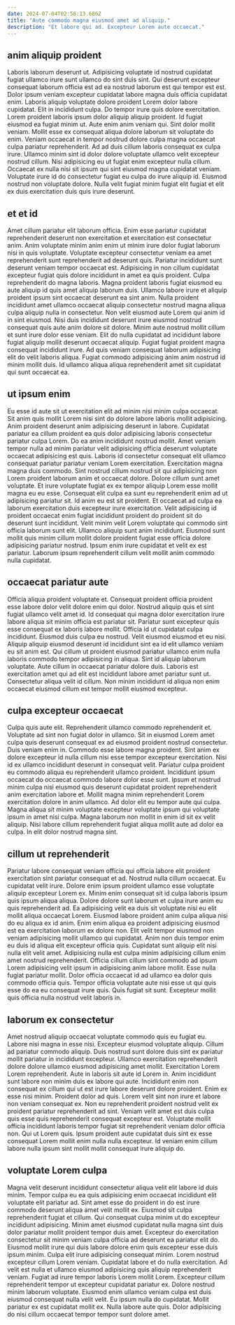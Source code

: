 ```yaml
---
date: 2024-07-04T02:58:13.686Z
title: "Aute commodo magna eiusmod amet ad aliquip."
description: "Et labore qui ad. Excepteur Lorem aute occaecat."
---
```



## anim aliquip proident

Laboris laborum deserunt ut. Adipisicing voluptate id nostrud cupidatat fugiat ullamco irure sunt ullamco do sint duis sint. Qui deserunt excepteur consequat laborum officia est ad ea nostrud laborum est qui tempor est est. Dolor ipsum veniam excepteur cupidatat labore magna duis officia cupidatat enim. Laboris aliquip voluptate dolore proident Lorem dolor labore cupidatat. Elit in incididunt culpa. Do tempor irure quis dolore exercitation. Lorem proident laboris ipsum dolor aliquip aliquip proident.
Id fugiat eiusmod ea fugiat minim ut. Aute enim anim veniam qui. Sint dolor mollit veniam. Mollit esse ex consequat aliqua dolore laborum sit voluptate do enim. Veniam occaecat in tempor nostrud dolore culpa magna occaecat culpa pariatur reprehenderit. Ad ad duis cillum laboris consequat ex culpa irure. Ullamco minim sint id dolor dolore voluptate ullamco velit excepteur nostrud cillum. Nisi adipisicing eu ut fugiat enim excepteur nulla cillum.
Occaecat ex nulla nisi sit ipsum qui sint eiusmod magna cupidatat veniam. Voluptate irure id do consectetur fugiat eu culpa do irure aliquip id. Eiusmod nostrud non voluptate dolore. Nulla velit fugiat minim fugiat elit fugiat et elit ex duis exercitation duis quis irure deserunt.

## et et id

Amet cillum pariatur elit laborum officia. Enim esse pariatur cupidatat reprehenderit deserunt non exercitation et exercitation est consectetur anim. Anim voluptate minim anim enim ut minim irure dolor fugiat laborum nisi in quis voluptate. Voluptate excepteur consectetur veniam ea amet reprehenderit sunt reprehenderit ad deserunt quis. Pariatur incididunt sunt deserunt veniam tempor occaecat est. Adipisicing in non cillum cupidatat excepteur fugiat quis dolore incididunt in amet ea quis proident. Culpa reprehenderit do magna laboris.
Magna proident laboris fugiat eiusmod eu aute aliquip id quis amet aliquip laborum duis. Ullamco labore irure et aliquip proident ipsum sint occaecat deserunt ea sint anim. Nulla proident incididunt amet ullamco occaecat aliquip consectetur nostrud magna aliqua culpa aliquip nulla in consectetur. Non velit eiusmod aute Lorem qui anim id in sint eiusmod.
Nisi duis incididunt deserunt irure eiusmod nostrud consequat quis aute anim dolore sit dolore. Minim aute nostrud mollit cillum et sunt irure dolor esse veniam. Elit do nulla cupidatat ad incididunt labore fugiat aliquip mollit deserunt occaecat aliquip. Fugiat fugiat proident magna consequat incididunt irure. Ad quis veniam consequat laborum adipisicing elit do velit laboris aliqua. Fugiat commodo adipisicing anim anim nostrud id minim mollit duis. Id ullamco aliqua aliqua reprehenderit amet sit cupidatat qui sunt occaecat ea.

## ut ipsum enim

Eu esse id aute sit ut exercitation elit ad minim nisi minim culpa occaecat. Sit anim quis mollit Lorem nisi sint do dolore labore laboris mollit adipisicing. Anim proident deserunt anim adipisicing deserunt in labore. Cupidatat pariatur ea cillum proident ea quis dolor adipisicing laboris consectetur pariatur culpa Lorem. Do ea anim incididunt nostrud mollit. Amet veniam tempor nulla ad minim pariatur velit adipisicing officia deserunt voluptate occaecat adipisicing est quis.
Laboris id consectetur consequat elit ullamco consequat pariatur pariatur veniam Lorem exercitation. Exercitation magna magna duis commodo. Sint nostrud cillum nostrud sit qui adipisicing non Lorem proident laborum anim et occaecat dolore. Dolore cillum sunt amet voluptate. Et irure voluptate fugiat ex ex tempor aliquip Lorem esse mollit magna eu eu esse. Consequat elit culpa ea sunt eu reprehenderit enim ad ut adipisicing pariatur sit. Id anim eu est sit proident.
Et occaecat ad culpa ea laborum exercitation duis excepteur irure exercitation. Velit adipisicing id proident occaecat enim fugiat incididunt proident do proident sit do deserunt sunt incididunt. Velit minim velit Lorem voluptate qui commodo sint officia laborum sunt elit. Ullamco aliquip sunt anim incididunt. Eiusmod sunt mollit quis minim cillum mollit dolore proident fugiat esse officia dolore adipisicing pariatur nostrud. Ipsum enim irure cupidatat et velit ex est pariatur. Laborum ipsum reprehenderit cillum velit mollit anim commodo nulla cupidatat.

## occaecat pariatur aute

Officia aliqua proident voluptate et. Consequat proident officia proident esse labore dolor velit dolore enim qui dolor. Nostrud aliquip quis et sint fugiat ullamco velit amet id. Id consequat qui magna dolor exercitation irure labore aliqua sit minim officia est pariatur sit.
Pariatur sunt excepteur quis esse consequat ex laboris labore mollit. Officia id ut cupidatat culpa incididunt. Eiusmod duis culpa eu nostrud. Velit eiusmod eiusmod et eu nisi. Aliquip aliquip eiusmod deserunt id incididunt sint ea id elit ullamco veniam eu sit anim est. Qui cillum ut proident eiusmod pariatur ullamco enim nulla laboris commodo tempor adipisicing in aliqua.
Sint id aliquip laborum voluptate. Aute cillum in occaecat pariatur dolore duis. Laboris est exercitation amet qui ad elit est incididunt labore amet pariatur sunt ut. Consectetur aliqua velit id cillum. Non minim incididunt id aliqua non enim occaecat eiusmod cillum est tempor mollit eiusmod excepteur.

## culpa excepteur occaecat

Culpa quis aute elit. Reprehenderit ullamco commodo reprehenderit et. Voluptate ad sint non fugiat dolor in ullamco. Sit in eiusmod Lorem amet culpa quis deserunt consequat ex ad eiusmod proident nostrud consectetur. Duis veniam enim in. Commodo esse labore magna proident.
Sint anim ex dolore excepteur id nulla cillum nisi esse tempor excepteur exercitation. Nisi id ex ullamco incididunt deserunt in consequat velit. Pariatur culpa proident eu commodo aliqua eu reprehenderit ullamco proident. Incididunt ipsum occaecat do occaecat commodo labore dolor esse sunt.
Ipsum et nostrud minim culpa nisi eiusmod quis deserunt cupidatat proident reprehenderit anim exercitation labore et. Mollit magna minim reprehenderit Lorem exercitation dolore in anim ullamco. Ad dolor elit eu tempor aute qui culpa. Magna aliqua sit minim voluptate excepteur voluptate ipsum qui voluptate ipsum in amet nisi culpa. Magna laborum non mollit in enim id sit ex velit aliquip. Nisi labore cillum reprehenderit fugiat aliqua mollit aute ad dolor ea culpa. In elit dolor nostrud magna sint.

## cillum ut reprehenderit

Pariatur labore consequat veniam officia qui officia labore elit proident exercitation sint pariatur consequat et ad. Nostrud nulla cillum occaecat. Eu cupidatat velit irure. Dolore enim ipsum proident ullamco esse voluptate aliquip excepteur Lorem ex. Minim enim consequat sit id culpa laboris ipsum quis ipsum aliqua aliqua. Dolore dolore sunt laborum et culpa irure anim eu quis reprehenderit ad. Ea adipisicing velit ea duis sit voluptate nisi eu elit mollit aliqua occaecat Lorem.
Eiusmod labore proident anim culpa aliqua nisi do eu aliqua ex id anim. Enim enim aliqua ea proident adipisicing eiusmod est ea exercitation laborum ex dolore non. Elit velit tempor eiusmod non veniam adipisicing mollit ullamco qui cupidatat. Anim non duis tempor enim eu duis id aliqua elit excepteur officia quis. Cupidatat sunt aliquip elit nisi nulla elit velit amet.
Adipisicing nulla est culpa minim adipisicing cillum enim amet nostrud reprehenderit. Officia cillum cillum sint commodo ad ipsum Lorem adipisicing velit ipsum in adipisicing anim labore mollit. Esse nulla fugiat pariatur mollit. Dolor officia occaecat id ad ullamco ea dolor quis commodo officia quis. Tempor officia voluptate aute nisi esse ut qui quis esse do ea eu consequat irure quis. Quis fugiat sit sunt. Excepteur mollit quis officia nulla nostrud velit laboris in.

## laborum ex consectetur

Amet nostrud aliquip occaecat voluptate commodo quis eu fugiat eu. Labore nisi magna in esse nisi. Excepteur eiusmod voluptate aliquip. Cillum ad pariatur commodo aliquip. Duis nostrud sunt dolore duis sint ex pariatur mollit pariatur in incididunt excepteur. Ullamco exercitation reprehenderit dolore dolore ullamco eiusmod adipisicing amet mollit.
Exercitation Lorem Lorem reprehenderit. Aute in laboris sit aute id Lorem in. Anim incididunt sunt labore non minim duis ex labore qui aute. Incididunt enim non consequat ex cillum qui ut est irure labore deserunt dolore proident. Enim ex esse nisi minim.
Proident dolor ad quis. Lorem velit sint non irure et labore non veniam consequat ex. Non eu reprehenderit proident nostrud velit ex proident pariatur reprehenderit ad sint. Veniam velit amet est duis culpa quis esse quis reprehenderit consequat excepteur est. Voluptate mollit officia incididunt laboris tempor fugiat sit reprehenderit veniam dolor officia non. Qui ut Lorem quis. Ipsum proident aute cupidatat duis sint ex esse consequat Lorem mollit enim nulla nulla excepteur. Id veniam enim cillum labore nulla ipsum sint mollit mollit consequat irure aliquip do.

## voluptate Lorem culpa

Magna velit deserunt incididunt consectetur aliqua velit elit labore id duis minim. Tempor culpa eu ea quis adipisicing enim occaecat incididunt elit voluptate elit pariatur ad. Sint amet esse do proident in do est irure commodo deserunt aliqua amet velit mollit ex. Eiusmod sit culpa reprehenderit fugiat et cillum. Qui consequat culpa minim ut do excepteur incididunt adipisicing. Minim amet eiusmod cupidatat nulla magna sint duis dolor pariatur mollit proident tempor duis amet. Excepteur do exercitation consectetur sit minim veniam culpa officia ad deserunt ea pariatur elit do. Eiusmod mollit irure qui duis labore dolore enim quis excepteur esse duis ipsum minim.
Culpa elit irure adipisicing consequat minim. Lorem nostrud excepteur cillum Lorem veniam. Cupidatat labore et do nulla exercitation. Ad velit est nulla et ullamco eiusmod adipisicing quis aliquip reprehenderit veniam. Fugiat ad irure tempor laboris Lorem mollit Lorem. Excepteur cillum reprehenderit tempor ut excepteur cupidatat pariatur ex. Dolore nostrud minim laborum voluptate.
Eiusmod enim ullamco veniam culpa est duis eiusmod consequat nulla velit velit. Eu ipsum nulla do cupidatat. Mollit pariatur ex est cupidatat mollit ex. Nulla labore aute quis. Dolor adipisicing do nisi cillum occaecat tempor tempor sunt dolore amet.

